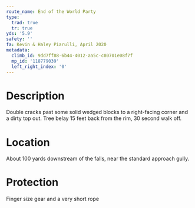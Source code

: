 ```yaml
---
route_name: End of the World Party
type:
  trad: true
  tr: true
yds: '5.9'
safety: ''
fa: Kevin & Haley Piarulli, April 2020
metadata:
  climb_id: 9dd7ff88-6b44-4012-aa5c-c80701e08f7f
  mp_id: '118779039'
  left_right_index: '0'
---
```

# Description
Double cracks past some solid wedged blocks to a right-facing corner and a dirty top out. Tree belay 15 feet back from the rim, 30 second walk off.

# Location
About 100 yards downstream of the falls, near the standard approach gully.

# Protection
Finger size gear and a very short rope
